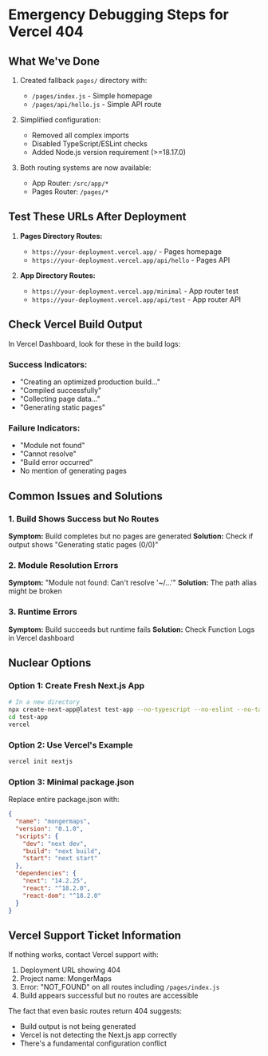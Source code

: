 # Emergency Debugging Steps for Vercel 404

## What We've Done

1. Created fallback `pages/` directory with:
   - `/pages/index.js` - Simple homepage
   - `/pages/api/hello.js` - Simple API route

2. Simplified configuration:
   - Removed all complex imports
   - Disabled TypeScript/ESLint checks
   - Added Node.js version requirement (>=18.17.0)

3. Both routing systems are now available:
   - App Router: `/src/app/*`
   - Pages Router: `/pages/*`

## Test These URLs After Deployment

1. **Pages Directory Routes:**
   - `https://your-deployment.vercel.app/` - Pages homepage
   - `https://your-deployment.vercel.app/api/hello` - Pages API

2. **App Directory Routes:**
   - `https://your-deployment.vercel.app/minimal` - App router test
   - `https://your-deployment.vercel.app/api/test` - App router API

## Check Vercel Build Output

In Vercel Dashboard, look for these in the build logs:

### Success Indicators:
- "Creating an optimized production build..."
- "Compiled successfully"
- "Collecting page data..."
- "Generating static pages"

### Failure Indicators:
- "Module not found"
- "Cannot resolve"
- "Build error occurred"
- No mention of generating pages

## Common Issues and Solutions

### 1. Build Shows Success but No Routes
**Symptom:** Build completes but no pages are generated
**Solution:** Check if output shows "Generating static pages (0/0)"

### 2. Module Resolution Errors
**Symptom:** "Module not found: Can't resolve '~/...'"
**Solution:** The path alias might be broken

### 3. Runtime Errors
**Symptom:** Build succeeds but runtime fails
**Solution:** Check Function Logs in Vercel dashboard

## Nuclear Options

### Option 1: Create Fresh Next.js App
```bash
# In a new directory
npx create-next-app@latest test-app --no-typescript --no-eslint --no-tailwind
cd test-app
vercel
```

### Option 2: Use Vercel's Example
```bash
vercel init nextjs
```

### Option 3: Minimal package.json
Replace entire package.json with:
```json
{
  "name": "mongermaps",
  "version": "0.1.0",
  "scripts": {
    "dev": "next dev",
    "build": "next build",
    "start": "next start"
  },
  "dependencies": {
    "next": "14.2.25",
    "react": "^18.2.0",
    "react-dom": "^18.2.0"
  }
}
```

## Vercel Support Ticket Information

If nothing works, contact Vercel support with:
1. Deployment URL showing 404
2. Project name: MongerMaps
3. Error: "NOT_FOUND" on all routes including `/pages/index.js`
4. Build appears successful but no routes are accessible

The fact that even basic routes return 404 suggests:
- Build output is not being generated
- Vercel is not detecting the Next.js app correctly
- There's a fundamental configuration conflict